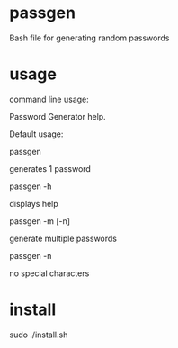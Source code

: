 passgen
=======

Bash file for generating random passwords

usage
=======
command line usage:

Password Generator help.

Default usage:

passgen

generates 1 password


passgen -h

displays help


passgen -m <num> [-n]

generate multiple passwords


passgen -n

no special characters

install
=======
sudo ./install.sh
